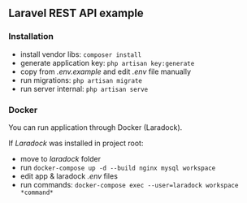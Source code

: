 ## Laravel REST API example

### Installation

* install vendor libs: `composer install`
* generate application key: `php artisan key:generate`
* copy from *.env.example* and edit *.env* file manually
* run migrations: `php artisan migrate`
* run server internal: `php artisan serve`

### Docker
You can run application through Docker (Laradock).

If *Laradock* was installed in project root:

* move to *laradock* folder
* run `docker-compose up -d --build nginx mysql workspace`
* edit app & laradock *.env* files
* run commands: `docker-compose exec --user=laradock workspace *command*`
